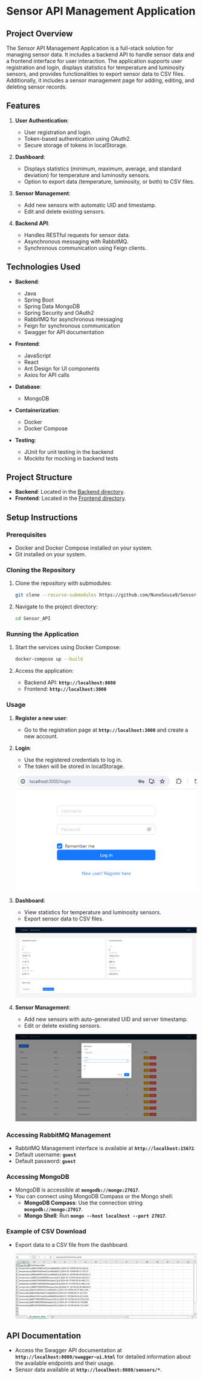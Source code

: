 # Sensor API Management Application

## Project Overview

The Sensor API Management Application is a full-stack solution for managing sensor data. It includes a backend API to handle sensor data and a frontend interface for user interaction. The application supports user registration and login, displays statistics for temperature and luminosity sensors, and provides functionalities to export sensor data to CSV files. Additionally, it includes a sensor management page for adding, editing, and deleting sensor records.

## Features

1. **User Authentication**: 
   - User registration and login.
   - Token-based authentication using OAuth2.
   - Secure storage of tokens in localStorage.

2. **Dashboard**:
   - Displays statistics (minimum, maximum, average, and standard deviation) for temperature and luminosity sensors.
   - Option to export data (temperature, luminosity, or both) to CSV files.

3. **Sensor Management**:
   - Add new sensors with automatic UID and timestamp.
   - Edit and delete existing sensors.

4. **Backend API**:
   - Handles RESTful requests for sensor data.
   - Asynchronous messaging with RabbitMQ.
   - Synchronous communication using Feign clients.

## Technologies Used

- **Backend**:
  - Java
  - Spring Boot
  - Spring Data MongoDB
  - Spring Security and OAuth2
  - RabbitMQ for asynchronous messaging
  - Feign for synchronous communication
  - Swagger for API documentation

- **Frontend**:
  - JavaScript
  - React
  - Ant Design for UI components
  - Axios for API calls

- **Database**:
  - MongoDB

- **Containerization**:
  - Docker
  - Docker Compose
 
- **Testing**:
  - JUnit for unit testing in the backend
  - Mockito for mocking in backend tests

## Project Structure

- **Backend**: Located in the [Backend directory](https://github.com/NunoSousa9/Sensor-API-Backend/tree/227421ba9c78fdd5ee48569e2a68d02f9380c18d).
- **Frontend**: Located in the [Frontend directory](https://github.com/NunoSousa9/Sensor-API-Frontend/tree/2dbfe1f919fccbdef049c1eccc54aac9637eb662).

## Setup Instructions

### Prerequisites

- Docker and Docker Compose installed on your system.
- Git installed on your system.

### Cloning the Repository

1. Clone the repository with submodules:

    ```bash
    git clone --recurse-submodules https://github.com/NunoSousa9/Sensor_API.git
    ```

2. Navigate to the project directory:

    ```bash
    cd Sensor_API
    ```

### Running the Application

1. Start the services using Docker Compose:

    ```bash
    docker-compose up --build
    ```

2. Access the application:
   - Backend API: **`http://localhost:8080`**
   - Frontend: **`http://localhost:3000`**


### Usage

1. **Register a new user**:
   - Go to the registration page at **`http://localhost:3000`** and create a new account.

2. **Login**:
   - Use the registered credentials to log in.
   - The token will be stored in localStorage.
  
   ![Login Page](images/login.png)


3. **Dashboard**:
   - View statistics for temperature and luminosity sensors.
   - Export sensor data to CSV files.
  
   ![Dashboard](images/dashboard.png)
  
   
5. **Sensor Management**:
   - Add new sensors with auto-generated UID and server timestamp.
   - Edit or delete existing sensors.

   ![Sensor Management](images/sensor_management.png)


### Accessing RabbitMQ Management

- RabbitMQ Management interface is available at **`http://localhost:15672`**.
- Default username: **`guest`**
- Default password: **`guest`**

### Accessing MongoDB

- MongoDB is accessible at **`mongodb://mongo:27017`**.
- You can connect using MongoDB Compass or the Mongo shell:
  - **MongoDB Compass**: Use the connection string **`mongodb://mongo:27017`**.
  - **Mongo Shell**: Run **`mongo --host localhost --port 27017`**.
 
### Example of CSV Download

- Export data to a CSV file from the dashboard.

   ![CSV Download](images/csv_download.png)

## API Documentation

- Access the Swagger API documentation at **`http://localhost:8080/swagger-ui.html`** for detailed information about the available endpoints and their usage.
- Sensor data available at **`http://localhost:8080/sensors/*`**.
